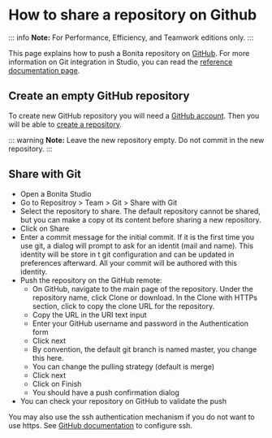 # How to share a repository on Github

::: info
**Note:** For Performance, Efficiency, and Teamwork editions only.
:::

This page explains how to push a Bonita repository on [GitHub](https://github.com/). For more information on Git integration in Studio, you can read the [reference documentation page](workspaces-and-repositories.md#git).

## Create an empty GitHub repository

To create new GitHub repository you will need a [GitHub account](https://help.github.com/articles/signing-up-for-a-new-github-account/).
Then you will be able to [create a repository](https://help.github.com/articles/create-a-repo/). 

::: warning
**Note:** Leave the new repository empty. Do not commit in the new repository.
:::

## Share with Git

* Open a Bonita Studio
* Go to Repositroy > Team > Git > Share with Git
* Select the repository to share. The default repository cannot be shared, but you can make a copy ot its content before sharing a new repository.
* Click on Share
* Enter a commit message for the initial commit. If it is the first time you use git, a dialog will prompt to ask for an identit (mail and name). This identity will be store in t git configuration and can be updated in preferences afterward. All your commit will be authored with this identity.
* Push the repository on the GitHub remote:
   *  On GitHub, navigate to the main page of the repository. Under the repository name, click Clone or download. In the Clone with HTTPs section, click to copy the clone URL for the repository.
   * Copy the URL in the URI text input
   * Enter your GitHub username and password in the Authentication form
   * Click next
   * By convention, the default git branch is named master, you change this here.
   * You can change the pulling strategy (default is merge)
   * Click next
   * Click on Finish
   * You should have a push confirmation dialog
* You can check your repository on GitHub to validate the push

You may also use the ssh authentication mechanism if you do not want to use https. See [GitHub documentation](https://help.github.com/articles/connecting-to-github-with-ssh/) to configure ssh.